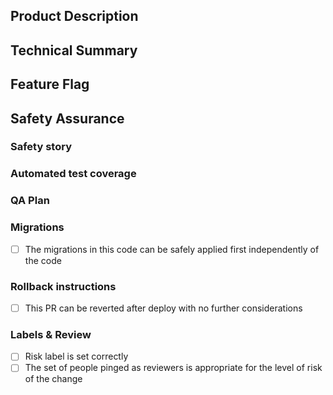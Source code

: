 ## Product Description
<!-- For non-invisible changes, describe user-facing effects and include screenshots. -->

## Technical Summary
<!--
    Provide a link to the ticket, design document, and/or technical specification
    which prompted this change. Describe the rationale and design decisions.
-->

## Feature Flag
<!-- If this is specific to a feature flag, which one? -->

## Safety Assurance

### Safety story
<!--
Describe how you became confident in this change, such as
local testing, why the change is inherently safe, and/or plans to limit the blast radius of a defect.

In particular consider how existing data may be impacted by this change.
-->

### Automated test coverage

<!-- Identify the related test coverage and the tests it would catch -->

### QA Plan

<!--
- Describe QA plan that along with automated test coverages proves this PR is regression free
- Link to QA Ticket
-->


### Migrations
<!-- Delete this section if the PR does not contain any migrations -->
<!-- https://commcare-hq.readthedocs.io/migrations_in_practice.html -->
- [ ] The migrations in this code can be safely applied first independently of the code

<!-- Please link to any past code changes that are coordinated with this migration -->

### Rollback instructions

<!--
If this PR follows standards of revertability, check the box below.
Otherwise replace it with detailed instructions or reasons a rollback is impossible.
-->

- [ ] This PR can be reverted after deploy with no further considerations

### Labels & Review
- [ ] Risk label is set correctly
- [ ] The set of people pinged as reviewers is appropriate for the level of risk of the change
